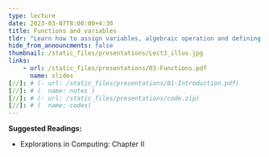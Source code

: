 ```yaml
---
type: lecture
date: 2023-03-07T8:00:00+4:30
title: Functions and variables
tldr: "Learn how to assign variables, algebraic operation and defining functions"
hide_from_announcments: false
thumbnail: /static_files/presentations/Lect3_illus.jpg
links: 
    - url: /static_files/presentations/03-Functions.pdf
      name: slides
[//]: # (- url: /static_files/presentations/01-Introduction.pdf)
[//]: # (  name: notes )
[//]: # (- url: /static_files/presentations/code.zip)
[//]: # (  name: codes)
---
```

**Suggested Readings:**
- Explorations in Computing: Chapter II
